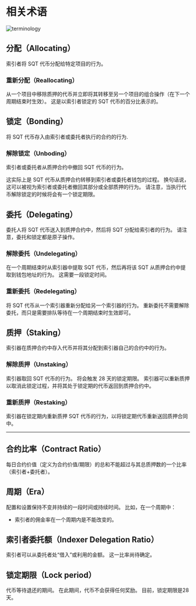 # 相关术语

![terminology
](/assets/img/terminology.png
)

## **分配（Allocating）**

索引者将 SQT 代币分配给特定项目的行为。

### **重新分配（Reallocating）**

从一个项目中移除质押的代币并立即将其转移至另一个项目的组合操作（在下一个周期结束时生效）。 这是以索引者锁定的 SQT 代币的百分比表示的。

## **锁定（Bonding）**

将 SQT 代币存入由索引者或委托者执行的合约的行为.

### **解除锁定（Unboding）**

索引者或委托者从质押合约中撤回 SQT 代币的行为。

这实际上是 SQT 代币从质押合约转移到索引者或委托者钱包的过程。 换句话说，这可以被视为索引者或委托者撤回其部分或全部质押的行为。 请注意，当执行代币解除锁定的时候将会有一个锁定期限。

## **委托（Delegating）**

委托人将 SQT 代币送入到质押合约中，然后将 SQT 分配给索引者的行为。 请注意，委托和锁定都是原子操作。

### **解除委托（Undelegating）**

在一个周期结束时从索引器中提取 SQT 代币，然后再将该 SQT 从质押合约中提取到钱包地址的行为。 这需要一段锁定时间。

### **重新委托（Redelegating）**

将 SQT 代币从一个索引器重新分配给另一个索引器的行为。 重新委托不需要解除委托，而只是需要排队等待在一个周期结束时生效即可。

## **质押（Staking）**

索引器在质押合约中存入代币并将其分配到索引器自己的合约中的行为。

### **解除质押（Unstaking）**

索引器取回 SQT 代币的行为。 将会触发 28 天的锁定期限。 索引器可以重新质押以取消此锁定过程，并将其处于锁定期的代币返回到质押合约中。

### **重新质押（Restaking）**

索引器在锁定期内重新质押 SQT 代币的行为，以将锁定期代币重新送回质押合同中。

---

## **合约比率（Contract Ratio）**

每日合约价值（定义为合约价值/期限）的总和不能超过与其总质押数的一个比率（索引者+委托者）。

## **周期（Era）**

配置和设置保持不变并持续的一段时间或持续时间。 比如，在一个周期中：

- 索引者的佣金率在一个周期内是不能改变的。

## **索引者委托额（Indexer Delegation Ratio）**

索引者可以从委托者处“借入”或利用的金额。 这一比率尚待确定。

## **锁定期限（Lock period）**

代币等待退还的期间。 在此期间，代币不会获得任何奖励。 目前，锁定期限是28天。
